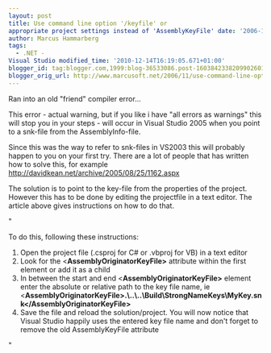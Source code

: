 ```yaml
---
layout: post
title: Use command line option '/keyfile' or
appropriate project settings instead of 'AssemblyKeyFile' date: '2006-11-06T08:16:00.000+01:00'
author: Marcus Hammarberg
tags:
  - .NET -
Visual Studio modified_time: '2010-12-14T16:19:05.671+01:00'
blogger_id: tag:blogger.com,1999:blog-36533086.post-1603842338209902601
blogger_orig_url: http://www.marcusoft.net/2006/11/use-command-line-option-keyfile-or.html
---
```


Ran into an old "friend" compiler error...

This error - actual warning, but if you like i have "all errors as
warnings" this will stop you in your steps - will occur in Visual Studio
2005 when you point to a snk-file from the AssemblyInfo-file.

Since this was the way to refer to snk-files in VS2003 this will
probably happen to you on your first try. There are a lot of people that
has written how to solve this, for example
<http://davidkean.net/archive/2005/08/25/1162.aspx>

The solution is to point to the key-file from the properties of the
project. However this has to be done by editing the projectfile in a
text editor. The article above gives instructions on how to do that.

"

To do this, following these instructions:

1.  Open the project file (.csproj for C# or .vbproj for VB) in a text
    editor
2.  Look for the \<**AssemblyOriginatorKeyFile\>** attribute within the
    first element or add it as a child
3.  In between the start and end \<**AssemblyOriginatorKeyFile\>**
    element enter the absolute or relative path to the key file name, ie
    \<**AssemblyOriginatorKeyFile\><span
    class="cb1">.\\..\\..\Build\StrongNameKeys\MyKey.snk\<</span>/AssemblyOriginatorKeyFile\>**
4.  Save the file and reload the solution/project. You will now notice
    that Visual Studio happily uses the entered key file name and don't
    forget to remove the old AssemblyKeyFile attribute

"
